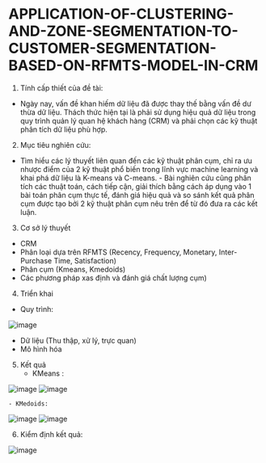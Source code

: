 # APPLICATION-OF-CLUSTERING-AND-ZONE-SEGMENTATION-TO-CUSTOMER-SEGMENTATION-BASED-ON-RFMTS-MODEL-IN-CRM
1. Tính cấp thiết của đề tài: 
- Ngày nay, vấn đề khan hiếm dữ liệu đã được thay thế bằng vấn đề dư thừa dữ liệu. Thách thức hiện tại là phải sử dụng hiệu quả dữ liệu trong quy trình quản lý quan hệ khách hàng (CRM) và phải chọn các kỹ thuật phân tích dữ liệu phù hợp.
2. Mục tiêu nghiên cứu:
  -  Tìm hiểu các lý thuyết liên quan đến các kỹ thuật phân cụm, chỉ ra ưu nhược điểm của 2 kỹ thuật phổ biến trong lĩnh vực machine learning và khai phá dữ liệu là K-means và C-means.
    - Bài nghiên cứu cũng phân tích các thuật toán, cách tiếp cận, giải thích bằng cách áp dụng vào 1 bài toán phân cụm thực tế, đánh giá hiệu quả và so sánh kết quả phân cụm được tạo bởi 2 kỹ thuật phân cụm nêu trên để từ đó đưa ra các kết luận.
3. Cơ sở lý thuyết
- CRM
- Phân loại dựa trên RFMTS (Recency, Frequency, Monetary, Inter-Purchase Time, Satisfaction) 
- Phân cụm (Kmeans, Kmedoids)
- Các phương pháp xas định và đánh giá chất lượng cụm)
4. Triển khai
  -   Quy trình:

  ![image](https://github.com/user-attachments/assets/eaecef51-e279-41cd-a190-a2fe903459ed)
  - Dữ liệu (Thu thập, xử lý, trực quan)
  - Mô hình hóa
5.  Kết quả
    - KMeans :

![image](https://github.com/user-attachments/assets/df7c294b-1849-4b2a-8d05-7a04f40958c5) 
![image](https://github.com/user-attachments/assets/ebda4ee7-556d-42cb-bd8d-73376ef8fb8d)

    - KMedoids: 

![image](https://github.com/user-attachments/assets/b87d0f47-1ea7-4660-b03a-946d4626aa6a) 
![image](https://github.com/user-attachments/assets/1d7ddd6a-e62c-49c7-9c18-c83cfaeea140)

6. Kiểm định kết quả:

![image](https://github.com/user-attachments/assets/737b7304-2bc5-47a1-8c3e-7d54ba338810) 



      
